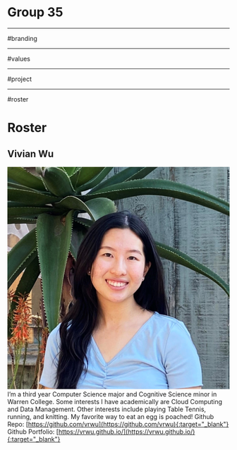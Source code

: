# Group 35
--------------------------------------------------------------------------------------------------------------
#branding


--------------------------------------------------------------------------------------------------------------
#values




--------------------------------------------------------------------------------------------------------------
#project



-------------------------------------------------------------------------------------------------------------
#roster

# Roster 
## Vivian Wu

![vivian](https://github.com/cse110-fa21-group35/cse110-fa21-group35/blob/vivian-add-roster-gp/admin/group-images/VivianWu.jpg)
I’m a third year Computer Science major and Cognitive Science minor in Warren College. Some interests I have academically are Cloud Computing and Data Management. Other interests include playing Table Tennis, running, and knitting. My favorite way to eat an egg is poached! 
Github Repo: [https://github.com/vrwu](https://github.com/vrwu){:target="_blank"}
Github Portfolio: [https://vrwu.github.io/](https://vrwu.github.io/){:target="_blank"}



